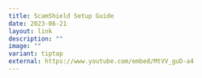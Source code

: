 ```yaml
---
title: ScamShield Setup Guide
date: 2023-06-21
layout: link
description: ""
image: ""
variant: tiptap
external: https://www.youtube.com/embed/MtVV_guD-a4
---
```

